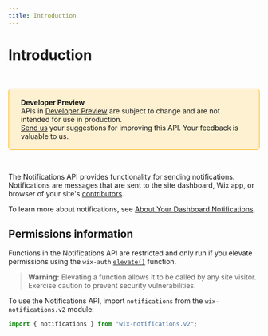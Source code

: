 ```yaml
---
title: Introduction
---
```

# Introduction

&nbsp;

<div style="background-color: #FEF1D1; padding: 18px 24px; border-radius: 6px; border: 1px solid #FDB10C; box-sizing: border-box; display: inline-block">
    <b>Developer Preview</b>
    <br/>
    <span>APIs in <a href="https://www.wix.com/velo/reference/api-overview/developer-preview">Developer Preview</a> are subject to change and are not intended for use in production.<br/><a href="mailto:velo-preview-feedback@wix.com">Send us</a> your suggestions for improving this API. Your feedback is valuable to us.</span>
</div>

&nbsp;

The Notifications API provides functionality for sending notifications. Notifications are messages that are sent to the site dashboard, Wix app, or browser of your site's [contributors](https://support.wix.com/en/article/roles-permissions-overview).

To learn more about notifications, see [About Your Dashboard Notifications](https://support.wix.com/en/article/about-your-dashboard-notifications).

## Permissions information

Functions in the Notifications API are restricted and only run if you elevate permissions using the `wix-auth` [`elevate()`](https://www.wix.com/velo/reference/wix-auth/elevate) function.

<blockquote class='warning'>
<p><strong>Warning:</strong> Elevating a function allows it to be called by any site visitor. Exercise caution to prevent security vulnerabilities.</p>
</blockquote>

To use the Notifications API, import `notifications` from the `wix-notifications.v2` module:

```javascript
import { notifications } from "wix-notifications.v2";
```